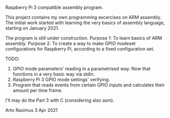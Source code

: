 Raspberry Pi 3 compatible assembly program.


This project contains my own programming excercises on ARM assembly.
The initial work started with learning the very basics of 
assembly language, starting on January 2021.

The program is still under construction.
Purpose 1: To learn basics of ARM assembly.
Purpose 2: To create a way to make GPIO modeset configurations for Raspberry Pi, according to a fixed configuration set.

TODO:
1. GPIO mode parameters' reading in a parametrised way. Now that functions in a very basic way via stdin.
2. Raspberry Pi 3 GPIO mode settings' verifying.
3. Program that reads events from certain GPIO inputs and calculates their amount per time frame.

I'll may do the Part 3 with C (considering also asm).

Arto Rasimus 3 Apr 2021
